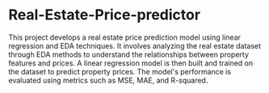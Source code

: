 # Real-Estate-Price-predictor
This project develops a real estate price prediction model using linear regression and EDA techniques. It involves analyzing the real estate dataset through EDA methods to understand the relationships between property features and prices. A linear regression model is then built and trained on the dataset to predict property prices. The model's performance is evaluated using metrics such as MSE, MAE, and R-squared. 

